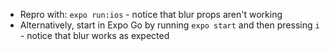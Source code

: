 - Repro with: `expo run:ios` - notice that blur props aren't working
- Alternatively, start in Expo Go by running `expo start` and then pressing `i` - notice that blur works as expected
